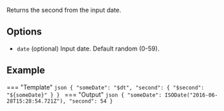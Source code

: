 Returns the second from the input date.

## Options

- `date` (optional) Input date. Default random (0-59).

## Example

=== "Template"
    ```json
    {
        "someDate": "$dt",
        "second": { "$second": "${someDate}" }
    }
    ```
=== "Output"
    ```json
    {
        "someDate": ISODate("2016-06-28T15:28:54.721Z"),
        "second": 54
    }
    ```
